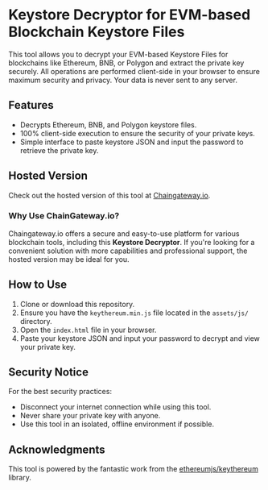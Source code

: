 # Keystore Decryptor for EVM-based Blockchain Keystore Files

This tool allows you to decrypt your EVM-based Keystore Files for blockchains like Ethereum, BNB, or Polygon and extract the private key securely. All operations are performed client-side in your browser to ensure maximum security and privacy. Your data is never sent to any server.

## Features
- Decrypts Ethereum, BNB, and Polygon keystore files.
- 100% client-side execution to ensure the security of your private keys.
- Simple interface to paste keystore JSON and input the password to retrieve the private key.

## Hosted Version
Check out the hosted version of this tool at [Chaingateway.io](https://chaingateway.io/tools/keystore-decryptor/).

### Why Use ChainGateway.io?
Chaingateway.io offers a secure and easy-to-use platform for various blockchain tools, including this **Keystore Decryptor**. If you're looking for a convenient solution with more capabilities and professional support, the hosted version may be ideal for you.

## How to Use
1. Clone or download this repository.
2. Ensure you have the `keythereum.min.js` file located in the `assets/js/` directory.
3. Open the `index.html` file in your browser.
4. Paste your keystore JSON and input your password to decrypt and view your private key.

## Security Notice
For the best security practices:
- Disconnect your internet connection while using this tool.
- Never share your private key with anyone.
- Use this tool in an isolated, offline environment if possible.

## Acknowledgments
This tool is powered by the fantastic work from the [ethereumjs/keythereum](https://github.com/ethereumjs/keythereum) library.
